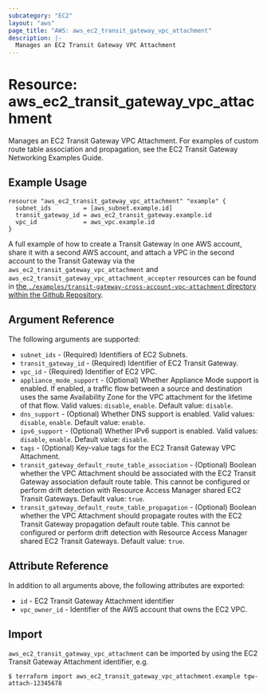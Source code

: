 ```yaml
---
subcategory: "EC2"
layout: "aws"
page_title: "AWS: aws_ec2_transit_gateway_vpc_attachment"
description: |-
  Manages an EC2 Transit Gateway VPC Attachment
---
```


# Resource: aws_ec2_transit_gateway_vpc_attachment

Manages an EC2 Transit Gateway VPC Attachment. For examples of custom route table association and propagation, see the EC2 Transit Gateway Networking Examples Guide.

## Example Usage

```hcl
resource "aws_ec2_transit_gateway_vpc_attachment" "example" {
  subnet_ids         = [aws_subnet.example.id]
  transit_gateway_id = aws_ec2_transit_gateway.example.id
  vpc_id             = aws_vpc.example.id
}
```

A full example of how to create a Transit Gateway in one AWS account, share it with a second AWS account, and attach a VPC in the second account to the Transit Gateway via the `aws_ec2_transit_gateway_vpc_attachment` and `aws_ec2_transit_gateway_vpc_attachment_accepter` resources can be found in [the `./examples/transit-gateway-cross-account-vpc-attachment` directory within the Github Repository](https://github.com/terraform-providers/terraform-provider-aws/tree/master/examples/transit-gateway-cross-account-vpc-attachment).

## Argument Reference

The following arguments are supported:

* `subnet_ids` - (Required) Identifiers of EC2 Subnets.
* `transit_gateway_id` - (Required) Identifier of EC2 Transit Gateway.
* `vpc_id` - (Required) Identifier of EC2 VPC.
* `appliance_mode_support` - (Optional) Whether Appliance Mode support is enabled. If enabled, a traffic flow between a source and destination uses the same Availability Zone for the VPC attachment for the lifetime of that flow. Valid values: `disable`, `enable`. Default value: `disable`.
* `dns_support` - (Optional) Whether DNS support is enabled. Valid values: `disable`, `enable`. Default value: `enable`.
* `ipv6_support` - (Optional) Whether IPv6 support is enabled. Valid values: `disable`, `enable`. Default value: `disable`.
* `tags` - (Optional) Key-value tags for the EC2 Transit Gateway VPC Attachment.
* `transit_gateway_default_route_table_association` - (Optional) Boolean whether the VPC Attachment should be associated with the EC2 Transit Gateway association default route table. This cannot be configured or perform drift detection with Resource Access Manager shared EC2 Transit Gateways. Default value: `true`.
* `transit_gateway_default_route_table_propagation` - (Optional) Boolean whether the VPC Attachment should propagate routes with the EC2 Transit Gateway propagation default route table. This cannot be configured or perform drift detection with Resource Access Manager shared EC2 Transit Gateways. Default value: `true`.

## Attribute Reference

In addition to all arguments above, the following attributes are exported:

* `id` - EC2 Transit Gateway Attachment identifier
* `vpc_owner_id` - Identifier of the AWS account that owns the EC2 VPC.

## Import

`aws_ec2_transit_gateway_vpc_attachment` can be imported by using the EC2 Transit Gateway Attachment identifier, e.g.

```
$ terraform import aws_ec2_transit_gateway_vpc_attachment.example tgw-attach-12345678
```
